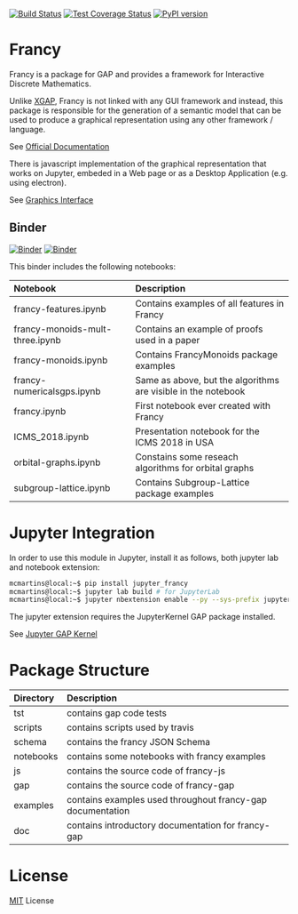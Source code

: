 [![Build Status](https://travis-ci.org/gap-packages/francy.svg?branch=master)](https://travis-ci.org/gap-packages/francy)
[![Test Coverage Status](https://codecov.io/gh/gap-packages/francy/branch/master/graph/badge.svg)](https://codecov.io/gh/gap-packages/francy)
[![PyPI version](https://badge.fury.io/py/jupyter-francy.svg)](https://badge.fury.io/py/jupyter-francy)

# Francy

Francy is a package for GAP and provides a framework for Interactive Discrete Mathematics.

Unlike [XGAP](https://github.com/gap-packages/xgap), Francy is not linked with any GUI framework and instead, 
this package is responsible for the generation of a semantic model that can be used to produce a graphical representation using any other framework / language.

See [Official Documentation](https://gap-packages.github.io/francy/doc/chap1.html)

There is javascript implementation of the graphical representation that works on Jupyter, embeded in a Web page or as a Desktop Application (e.g. using electron).

See [Graphics Interface](/js)

## Binder 

[![Binder](https://mybinder.org/badge.svg)](https://mybinder.org/v2/gh/gap-packages/francy/master)
[![Binder](https://mybinder.org/badge.svg)](https://mybinder.org/v2/gh/gap-packages/francy/master?urlpath=lab)

This binder includes the following notebooks:

|Notebook                        |Description                                                     |
|:-------------------------------|:---------------------------------------------------------------|
|francy-features.ipynb           | Contains examples of all features in Francy                    |
|francy-monoids-mult-three.ipynb | Contains an example of proofs used in a paper                  |
|francy-monoids.ipynb            | Contains FrancyMonoids package examples                        |
|francy-numericalsgps.ipynb      | Same as above, but the algorithms are visible in the notebook  |
|francy.ipynb                    | First notebook ever created with Francy                        |
|ICMS_2018.ipynb                 | Presentation notebook for the ICMS 2018 in USA                 |
|orbital-graphs.ipynb            | Constains some reseach algorithms for orbital graphs           |
|subgroup-lattice.ipynb          | Contains Subgroup-Lattice package examples                     |

# Jupyter Integration

In order to use this module in Jupyter, install it as follows, both jupyter lab and notebook extension:

```bash
mcmartins@local:~$ pip install jupyter_francy
mcmartins@local:~$ jupyter lab build # for JupyterLab
mcmartins@local:~$ jupyter nbextension enable --py --sys-prefix jupyter_francy # for Notebook
```

The jupyter extension requires the JupyterKernel GAP package installed.

See [Jupyter GAP Kernel](https://github.com/gap-packages/JupyterKernel)

# Package Structure

|Directory   |Description                                                     |
|:-----------|:---------------------------------------------------------------|
| tst        | contains gap code tests                                        |
| scripts    | contains scripts used by travis                                |
| schema     | contains the francy JSON Schema                                |
| notebooks  | contains some notebooks with francy examples                   |
| js         | contains the source code of francy-js                          |
| gap        | contains the source code of francy-gap                         |
| examples   | contains examples used throughout francy-gap documentation     |
| doc        | contains introductory documentation for francy-gap             |

# License

[MIT](LICENSE) License
